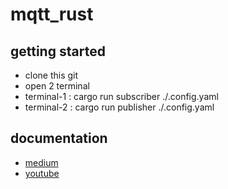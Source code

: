 # mqtt_rust

## getting started
- clone this git
- open 2 terminal
- terminal-1 : cargo run subscriber ./.config.yaml
- terminal-2 : cargo run publisher ./.config.yaml

## documentation
- [medium](https://andriantriputra.medium.com/be-rust-how-to-implement-mqtt-in-rust-8a8e87609040)
- [youtube](https://youtu.be/X-IZeyPvw_w?si=NpBw3DdW3miXCUg2)

